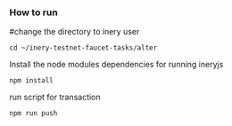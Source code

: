 ### How to run



#change the directory to inery user

```shell
cd ~/inery-testnet-faucet-tasks/alter
```

Install the node modules dependencies for running ineryjs

```shell
npm install
```

run script for transaction

```
npm run push
```

